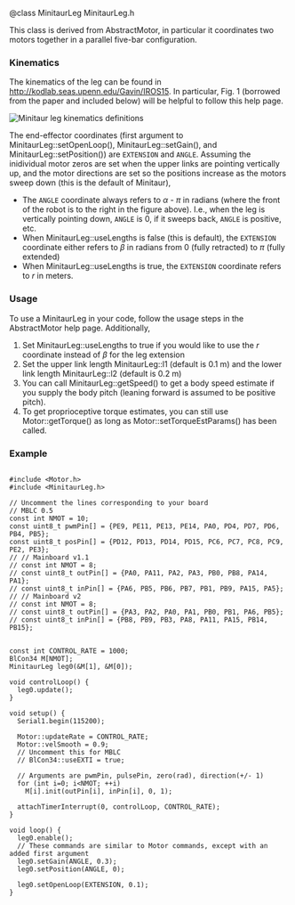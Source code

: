 @class MinitaurLeg MinitaurLeg.h

This class is derived from AbstractMotor, in particular it coordinates two motors together in a parallel five-bar configuration. 

### Kinematics

The kinematics of the leg can be found in http://kodlab.seas.upenn.edu/Gavin/IROS15. In particular, Fig. 1 (borrowed from the paper and included below) will be helpful to follow this help page.

![Minitaur leg kinematics definitions](../MinitaurLeg.PNG "Minitaur leg kinematics definitions")

The end-effector coordinates (first argument to MinitaurLeg::setOpenLoop(), MinitaurLeg::setGain(), and MinitaurLeg::setPosition()) are `EXTENSION` and `ANGLE`. Assuming the inidividual motor zeros are set when the upper links are pointing vertically up, and the motor directions are set so the positions increase as the motors sweep down (this is the default of Minitaur),
* The `ANGLE` coordinate always refers to _α - π_ in radians (where the front of the robot is to the right in the figure above). I.e., when the leg is vertically pointing down, `ANGLE` is 0, if it sweeps back, `ANGLE` is positive, etc.
* When MinitaurLeg::useLengths is false (this is default), the `EXTENSION` coordinate either refers to _β_ in radians from 0 (fully retracted) to _π_ (fully extended)
* When MinitaurLeg::useLengths is true, the `EXTENSION` coordinate refers to _r_ in meters.


### Usage

To use a MinitaurLeg in your code, follow the usage steps in the AbstractMotor help page. Additionally,
1. Set MinitaurLeg::useLengths to true if you would like to use the _r_ coordinate instead of _β_ for the leg extension
2. Set the upper link length MinitaurLeg::l1 (default is 0.1 m) and the lower link length MinitaurLeg::l2 (default is 0.2 m)
3. You can call MinitaurLeg::getSpeed() to get a body speed estimate if you supply the body pitch (leaning forward is assumed to be positive pitch).
4. To get proprioceptive torque estimates, you can still use Motor::getTorque() as long as Motor::setTorqueEstParams() has been called.

### Example

~~~{.cpp}

#include <Motor.h>
#include <MinitaurLeg.h>

// Uncomment the lines corresponding to your board
// MBLC 0.5
const int NMOT = 10;
const uint8_t pwmPin[] = {PE9, PE11, PE13, PE14, PA0, PD4, PD7, PD6, PB4, PB5};
const uint8_t posPin[] = {PD12, PD13, PD14, PD15, PC6, PC7, PC8, PC9, PE2, PE3};
// // Mainboard v1.1
// const int NMOT = 8;
// const uint8_t outPin[] = {PA0, PA11, PA2, PA3, PB0, PB8, PA14, PA1};
// const uint8_t inPin[] = {PA6, PB5, PB6, PB7, PB1, PB9, PA15, PA5};
// // Mainboard v2
// const int NMOT = 8;
// const uint8_t outPin[] = {PA3, PA2, PA0, PA1, PB0, PB1, PA6, PB5};
// const uint8_t inPin[] = {PB8, PB9, PB3, PA8, PA11, PA15, PB14, PB15};


const int CONTROL_RATE = 1000;
BlCon34 M[NMOT];
MinitaurLeg leg0(&M[1], &M[0]);

void controlLoop() {
  leg0.update();
}

void setup() {
  Serial1.begin(115200);

  Motor::updateRate = CONTROL_RATE;
  Motor::velSmooth = 0.9;
  // Uncomment this for MBLC
  // BlCon34::useEXTI = true;

  // Arguments are pwmPin, pulsePin, zero(rad), direction(+/- 1)
  for (int i=0; i<NMOT; ++i)
    M[i].init(outPin[i], inPin[i], 0, 1);

  attachTimerInterrupt(0, controlLoop, CONTROL_RATE);
}

void loop() {
  leg0.enable();
  // These commands are similar to Motor commands, except with an added first argument
  leg0.setGain(ANGLE, 0.3);
  leg0.setPosition(ANGLE, 0);

  leg0.setOpenLoop(EXTENSION, 0.1);
}

~~~
